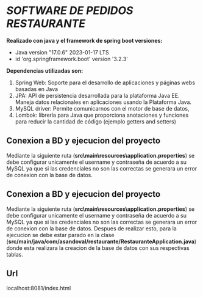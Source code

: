 # *SOFTWARE DE PEDIDOS RESTAURANTE*
**Realizado con java y el framework de spring boot versiones:**
- Java version "17.0.6" 2023-01-17 LTS
- id 'org.springframework.boot' version '3.2.3'

**Dependencias utilizadas son:**
1. Spring Web: Soporte para el desarrollo de aplicaciones y páginas webs basadas en Java
2. JPA: API de persistencia desarrollada para la plataforma Java EE. Maneja datos relacionales en aplicaciones usando la Plataforma Java.
3. MySQL driver: Permite comunicarnos con el motor de base de datos,
4. Lombok: librería para Java que proporciona anotaciones y funciones para reducir la cantidad de código (ejemplo getters and setters)


## Conexion a BD y ejecucion del proyecto
Mediante la siguiente ruta (**src\main\resources\application.properties**) se debe configurar unicamente el username y contraseña de acuerdo a su MySQL ya que si las credenciales no son las correctas se generara un error de conexion con la base de datos.

## Conexion a BD y ejecucion del proyecto
Mediante la siguiente ruta (**src\main\resources\application.properties**) se debe configurar unicamente el username y contraseña de acuerdo a su MySQL ya que si las credenciales no son las correctas se generara un error de conexion con la base de datos.
Despues de realizar esto, para la ejecucion se debe estar parado en la clase (**src/main/java/com/asandoval/restaurante/RestauranteApplication.java**) donde esta realizara la creacion de la base de datos con sus respectivas tablas. 

## Url
localhost:8081/index.html
